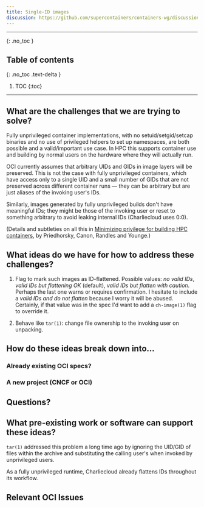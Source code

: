 ```yaml
---
title: Single-ID images
discussion: https://github.com/supercontainers/containers-wg/discussions/19
---
```


---

{: .no_toc }

## Table of contents
{: .no_toc .text-delta }

1. TOC
{:toc}

---

## What are the challenges that we are trying to solve?

Fully unprivileged container implementations, with no setuid/setgid/setcap
binaries and no use of privileged helpers to set up namespaces, are both
possible and a valid/important use case. In HPC this supports container use
and building by normal users on the hardware where they will actually run.

OCI currently assumes that arbitrary UIDs and GIDs in image layers will be
preserved. This is not the case with fully unprivileged containers, which have
access only to a single UID and a small number of GIDs that are not preserved
across different container runs — they can be arbitrary but are just aliases
of the invoking user's IDs.

Similarly, images generated by fully unprivileged builds don't have meaningful
IDs; they might be those of the invoking user or reset to something arbitrary
to avoid leaking internal IDs (Charliecloud uses 0:0).

(Details and subtleties on all this in [Minimizing privilege for building HPC
containers][1], by Priedhorsky, Canon, Randles and Younge.)

[1]: https://arxiv.org/abs/2104.07508

## What ideas do we have for how to address these challenges?

1. Flag to mark such images as ID-flattened. Possible values: *no valid IDs*,
   *valid IDs but flattening OK* (default), *valid IDs but flatten with
   caution*. Perhaps the last one warns or requires confirmation. I hesitate
   to include a *valid IDs and do not flatten* because I worry it will be
   abused. Certainly, if that value was in the spec I'd want to add a
   `ch-image(1)` flag to override it.

1. Behave like `tar(1)`: change file ownership to the invoking user on
   unpacking.

## How do these ideas break down into...

### Already existing OCI specs?


### A new project (CNCF or OCI)


## Questions?


## What pre-existing work or software can support these ideas?

`tar(1)` addressed this problem a long time ago by ignoring the UID/GID of
files within the archive and substituting the calling user's when invoked by
unprivileged users.

As a fully unprivileged runtime, Charliecloud already flattens IDs throughout
its workflow.

## Relevant OCI Issues

